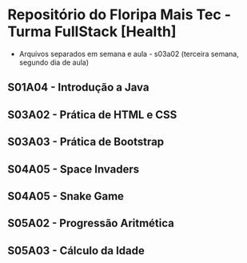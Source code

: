 # Repositório do Floripa Mais Tec - Turma FullStack [Health]

* Arquivos separados em semana e aula - s03a02 (terceira semana, segundo dia de aula)

## S01A04 - Introdução a Java

## S03A02 - Prática de HTML e CSS

## S03A03 - Prática de Bootstrap

## S04A05 - Space Invaders

## S04A05 - Snake Game

## S05A02 - Progressão Aritmética

## S05A03 - Cálculo da Idade